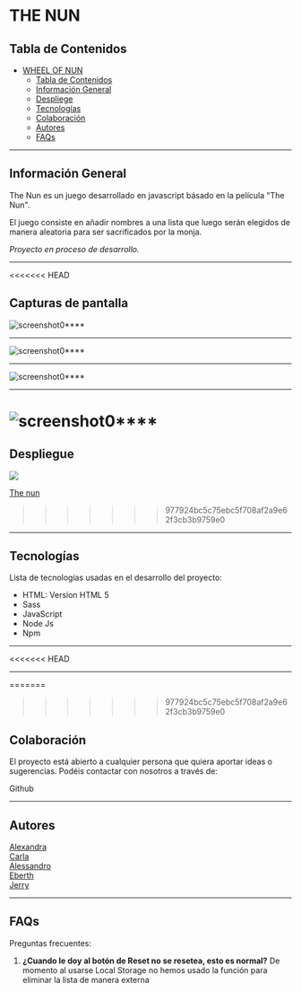 # THE NUN


## Tabla de Contenidos
- [WHEEL OF NUN](#wheel-of-nun)   
  - [Tabla de Contenidos](#tabla-de-contenidos)
  - [Información General](#información-general)
  - [Despliege](#despliegue)
  - [Tecnologías](#tecnologías)
  - [Colaboración](#colaboración)
  - [Autores](#autores)
  - [FAQs](#faqs)

***
## Información General
The Nun es un juego desarrollado en javascript básado en la película "The Nun". 

El juego consiste en añadir nombres a una lista que luego serán elegidos de manera aleatoria para ser sacrificados por la monja.

*Proyecto en proceso de desarrollo.*   

***

<<<<<<< HEAD
## Capturas de pantalla

![screenshot0****](/src/componentes/imagenes/screenshoot01.png)
***
![screenshot0****](/src/componentes/imagenes/screenshoot02.png)
***
![screenshot0****](/src/componentes/imagenes/screenshoot03.png)

***
![screenshot0****](/src/componentes/imagenes/screenshoot04.png)
=======
## Despliegue

![](/images/ay.jpg)

[The nun]('https://thenun.netlify.app/')
>>>>>>> 977924bc5c75ebc5f708af2a9e62f3cb3b9759e0

***
## Tecnologías
Lista de tecnologías usadas en el desarrollo del proyecto:
* HTML: Version HTML 5
* Sass
* JavaScript 
* Node  Js
* Npm 


***


<<<<<<< HEAD
***
=======
>>>>>>> 977924bc5c75ebc5f708af2a9e62f3cb3b9759e0


## Colaboración
El proyecto está abierto a cualquier persona que quiera aportar ideas o sugerencias. Podéis contactar con nosotros a través de:

Github

***
## Autores 
[Alexandra](https://github.com/AlexandraJaramillo)  
[Carla](https://github.com/carlilu)   
[Alessandro](https://github.com/AlessHub)  
[Eberth](https://github.com/EberthCastro)  
[Jerry](https://github.com/JerryAiyaniyo)  


***
## FAQs

Preguntas frecuentes:
1. **¿Cuando le doy al botón de Reset no se resetea, esto es normal?**
De momento al usarse Local Storage no hemos usado la función para eliminar la lista de manera externa





